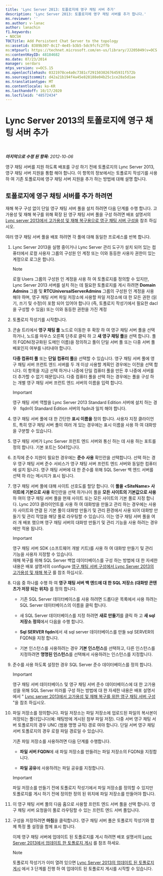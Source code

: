 ```yaml
---
title: 'Lync Server 2013: 토폴로지에 영구 채팅 서버 추가'
description: 'Lync Server 2013: 토폴로지에 영구 채팅 서버를 추가 합니다.'
ms.reviewer: ''
ms.author: v-lanac
author: lanachin
f1.keywords:
- NOCSH
TOCTitle: Add Persistent Chat Server to the topology
ms:assetid: 8389b307-8c17-4e45-b3b5-5dc9fcfc2ffb
ms:mtpsurl: https://technet.microsoft.com/en-us/library/JJ205049(v=OCS.15)
ms:contentKeyID: 48184682
ms.date: 07/23/2014
manager: serdars
mtps_version: v=OCS.15
ms.openlocfilehash: 0321978ce4a0c7381cf2915030267645931f572b
ms.sourcegitcommit: d42a21b194f4a45e828188e04b25c1ce28a5d1ae
ms.translationtype: MT
ms.contentlocale: ko-KR
ms.lasthandoff: 10/17/2020
ms.locfileid: "48572434"
---
```

# <a name="add-persistent-chat-server-to-the-topology-in-lync-server-2013"></a>Lync Server 2013의 토폴로지에 영구 채팅 서버 추가

<div data-xmlns="http://www.w3.org/1999/xhtml">

<div class="topic" data-xmlns="http://www.w3.org/1999/xhtml" data-msxsl="urn:schemas-microsoft-com:xslt" data-cs="https://msdn.microsoft.com/">

<div data-asp="https://msdn2.microsoft.com/asp">



</div>

<div id="mainSection">

<div id="mainBody">

<span> </span>

_**마지막으로 수정 된 항목:** 2012-10-06_

영구 채팅 서버를 지원 하도록 배포를 구성 하기 전에 토폴로지의 Lync Server 2013, 영구 채팅 서버 지원을 통합 해야 합니다. 이 항목의 정보에서는 토폴로지 작성기를 사용 하 여 기존 토폴로지에 영구 채팅 서버 지원을 추가 하는 방법에 대해 설명 합니다.

<div>

## <a name="to-add-persistent-chat-server-to-a-topology"></a>토폴로지에 영구 채팅 서버를 추가 하려면

재해 복구 구성 없이 단일 영구 채팅 서버 풀을 설치 하려면 다음 단계를 수행 합니다. 고가용성 및 재해 복구를 위해 확장 된 영구 채팅 서버 풀을 구성 하려면 배포 설명서의 [Lync server 2013에서 고가용성 및 재해 복구용으로 영구 채팅 서버 구성을](lync-server-2013-configuring-persistent-chat-server-for-high-availability-and-disaster-recovery.md) 참조 하십시오.

여러 영구 채팅 서버 풀을 배포 하려면 각 풀에 대해 동일한 프로세스를 반복 합니다.

1.  Lync Server 2013을 실행 중이거나 Lync Server 관리 도구가 설치 되어 있는 컴퓨터에서 로컬 사용자 그룹의 구성원 인 계정 또는 이와 동등한 사용자 권한이 있는 계정으로 로그온 합니다.
    
    <div>
    

    > [!NOTE]  
    > 로컬 Users 그룹의 구성원 인 계정을 사용 하 여 토폴로지를 정의할 수 있지만, Lync Server 2013 서버를 설치 하는 데 필요한 토폴로지를 게시 하려면 <STRONG>Domain Admins</STRONG> 그룹 및 <STRONG>RTCUniversalServerAdmins</STRONG> 그룹의 구성원 인 계정을 사용 해야 하며, 영구 채팅 서버 파일 저장소에 사용할 파일 저장소에 대 한 모든 권한 (읽기, 쓰기 및 수정)이 포함 되어 있어야 합니다 (즉, 토폴로지 작성기에서 필요한 dacl을 구성할 수 있음) 또는 이와 동등한 권한을 가진 계정

    
    </div>

2.  토폴로지 작성기를 시작합니다.

3.  콘솔 트리에서 **영구 채팅 풀** 노드로 이동한 후 확장 하 여 영구 채팅 서버 풀을 선택 하거나, 노드를 마우스 오른쪽 단추로 클릭 하 고 **새 영구 채팅 풀**을 선택 합니다. 풀의 FQDN(정규화된 도메인 이름)을 정의하고 풀이 단일 서버 풀 또는 다중 서버 풀 배포인지 여부를 나타내야 합니다.
    
    **다중 컴퓨터 풀** 또는 **단일 컴퓨터 풀**을 선택할 수 있습니다. 영구 채팅 서버 풀에 영구 채팅 서버 프런트 엔드 서버를 두 개 이상 사용할 계획인 경우에는 이전을 선택 합니다. 이 항목을 지금 선택 하거나 나중에 단일 컴퓨터 풀을 만든 후 나중에 서버를 더 추가할 수 없기 때문입니다. 다중 컴퓨터 풀을 선택 하는 경우에는 풀을 구성 하는 개별 영구 채팅 서버 프런트 엔드 서버의 이름을 입력 합니다.
    
    <div>
    

    > [!IMPORTANT]  
    > 영구 채팅 서버 역할을 Lync Server 2013 Standard Edition 서버에 설치 하는 경우 &nbsp; fqdn이 Standard Edition 서버의 fqdn과 일치 해야 합니다.

    
    </div>

4.  영구 채팅 서버 풀에 대 한 간단한 **표시 이름을** 정의 합니다. 사용자 지정 클라이언트, 특히 영구 채팅 서버 풀이 여러 개 있는 경우에는 표시 이름을 사용 하 여 대화방을 구분할 수 있습니다.

5.  영구 채팅 서버가 Lync Server 프런트 엔드 서버와 통신 하는 데 사용 하는 포트를 정의 합니다. 기본 포트는 5041입니다.

6.  조직에 준수 지원이 필요한 경우에는 **준수 사용** 확인란을 선택합니다. 선택 하는 경우 영구 채팅 서버 준수 서비스가 영구 채팅 서버 프런트 엔드 서버와 동일한 컴퓨터에 설치 됩니다. 영구 채팅 서버에 대 한 준수를 위해 SQL Server 백 엔드 서버를 선택 하 라는 메시지가 표시 됩니다.

7.  영구 채팅 서버 풀에 대해 사이트 선호도를 할당 합니다. 이 **풀을 \<SiteName\> 사이트에 기본으로 사용** 확인란을 선택 하거나이 풀을 **모든 사이트의 기본값으로 사용** 하 여이 영구 채팅 서버 풀을 현재 사이트 또는 모든 사이트의 기본 풀로 지정 합니다. Lync 2013 클라이언트를 사용 하 여 대화방을 만들고 관리 하는 경우에는 사용자 사이트와 연결 된 기본 풀이 대화방 만들기 및 관리 환경에서 사용 되어 대화방 만들기 및 관리 작업을 해당 풀로 라우팅할 수 있습니다. 이는 영구 채팅 서버 풀을 여러 개 배포 했으며 영구 채팅 서버의 대화방 만들기 및 관리 기능을 사용 하려는 경우에만 적용 됩니다.
    
    <div>
    

    > [!IMPORTANT]  
    > 영구 채팅 서버 SDK (소프트웨어 개발 키트)를 사용 하 여 대화방 만들기 및 관리 기능을 사용자 지정할 수 있습니다.<BR>재해 복구를 위해 SQL Server 백업 데이터베이스를 구성 하는 방법에 대 한 자세한 내용은 배포 설명서의 configure <A href="lync-server-2013-configuring-persistent-chat-server-for-high-availability-and-disaster-recovery.md">영구 채팅 서버 구성에서 Lync Server 2013의 고가용성 및 재해 복구</A> 를 참조 하십시오.

    
    </div>

8.  다음 중 하나를 수행 하 여 **영구 채팅 서버 백 엔드에 대 한 SQL 저장소 (대화방 콘텐츠가 저장 되는 위치)** 를 정의 합니다.
    
      - 기존 SQL Server 데이터베이스를 사용 하려면 드롭다운 목록에서 사용 하려는 SQL Server 데이터베이스의 이름을 클릭 합니다.
    
      - 새 SQL Server 데이터베이스를 지정 하려면 **새로 만들기**를 클릭 하 고 **새 sql 저장소 정의**에서 다음을 수행 합니다.
    
    <!-- end list -->
    
      - **Sql SERVER fqdn**에서 새 sql server 데이터베이스를 만들 sql SERVER의 FQDN을 지정 합니다.
    
      - 기본 인스턴스를 사용하려는 경우 **기본 인스턴스**를 선택하고, 다른 인스턴스를 지정하려면 **명명된 인스턴스**를 선택해서 사용하려는 인스턴스를 지정합니다.

9.  준수를 사용 하도록 설정한 경우 SQL Server 준수 데이터베이스를 정의 합니다.
    
    <div>
    

    > [!IMPORTANT]  
    > 영구 채팅 서버 데이터베이스 및 영구 채팅 서버 준수 데이터베이스에 대 한 고가용성을 위해 SQL Server 미러를 구성 하는 방법에 대 한 자세한 내용은 배포 설명서에서 " <A href="lync-server-2013-configuring-persistent-chat-server-for-high-availability-and-disaster-recovery.md">Lync server 2013에서 고가용성 및 재해 복구를 위한 영구 채팅 서버 구성</A> "을 참조 하십시오.

    
    </div>

10. 파일 저장소를 정의합니다. 파일 저장소는 파일 저장소에 업로드된 파일의 복사본이 저장되는 폴더입니다(예: 채팅방에 게시된 첨부 파일 저장). 다중 서버 영구 채팅 서버 토폴로지의 경우 UNC (범용 명명 규칙) 경로 여야 합니다. 단일 서버 영구 채팅 서버 토폴로지의 경우 로컬 파일 경로일 수 있습니다.
    
    기존 파일 저장소를 사용하려면 다음 단계를 수행합니다.
    
      - **파일 서버 FQDN**에 새 파일 저장소를 만들려는 파일 저장소의 FQDN을 지정합니다.
    
      - **파일 공유**에 사용하려는 파일 공유를 지정합니다.
    
    <div>
    

    > [!IMPORTANT]  
    > 파일 저장소를 만들기 전에 토폴로지 작성기에서 파일 저장소를 정의할 수 있지만 토폴로지를 게시 하기 전에 정의한 정의 된 위치에 파일 저장소를 만들어야 합니다.

    
    </div>

11. 이 영구 채팅 서버 풀의 다음 홉으로 사용할 프런트 엔드 서버 풀을 선택 합니다. 영구 채팅 서버 요청을이 풀로 라우팅할 수 있는 프런트 엔드 서버 풀입니다.

12. 구성을 저장하려면 **마침**을 클릭합니다. 영구 채팅 서버 풀은 토폴로지 작성기와 함께 특정 풀 설정을 함께 표시 합니다.
    
    이제 영구 채팅 서버에 업데이트 된 토폴로지를 게시 하려면 배포 설명서의 [Lync Server 2013에서 업데이트 한 토폴로지 게시](lync-server-2013-publish-the-updated-topology.md) 를 참조 하세요.
    
    <div>
    

    > [!NOTE]  
    > 토폴로지 작성기가 이미 열려 있으면 <A href="lync-server-2013-publish-the-updated-topology.md">Lync Server 2013의 업데이트 된 토폴로지 게시</A> 에서 3 단계를 진행 하 여 업데이트 된 토폴로지 게시를 시작할 수 있습니다.

    
    </div>

</div>

</div>

<span> </span>

</div>

</div>

</div>

